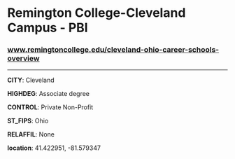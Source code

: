# Remington College-Cleveland Campus - PBI
### www.remingtoncollege.edu/cleveland-ohio-career-schools-overview
---
**CITY**: Cleveland

**HIGHDEG**: Associate degree

**CONTROL**: Private Non-Profit

**ST_FIPS**: Ohio

**RELAFFIL**: None

**location**: 41.422951, -81.579347